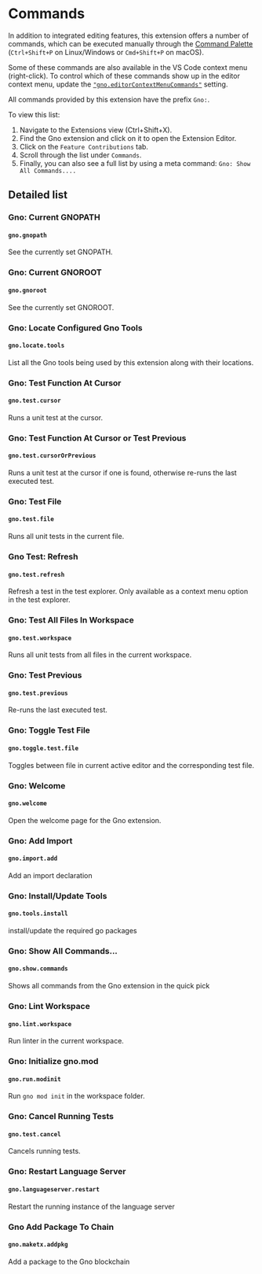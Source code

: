 # Commands

In addition to integrated editing features, this extension offers a number of commands, which can be executed manually through the [Command Palette](https://code.visualstudio.com/docs/getstarted/userinterface#_command-palette) (`Ctrl+Shift+P` on Linux/Windows or `Cmd+Shift+P` on macOS).

Some of these commands are also available in the VS Code context menu (right-click). To control which of these commands show up in the editor context menu, update the [`"gno.editorContextMenuCommands"`](settings.md#gno.editorContextMenuCommands) setting.

All commands provided by this extension have the prefix `Gno:`.

To view this list:

1. Navigate to the Extensions view (Ctrl+Shift+X).
2. Find the Gno extension and click on it to open the Extension Editor.
3. Click on the `Feature Contributions` tab.
4. Scroll through the list under `Commands`.
5. Finally, you can also see a full list by using a meta command: `Gno: Show All Commands....`

## Detailed list

<!-- Everything below this line is generated. DO NOT EDIT. -->

### Gno: Current GNOPATH

#### `gno.gnopath`

See the currently set GNOPATH.

### Gno: Current GNOROOT

#### `gno.gnoroot`

See the currently set GNOROOT.

### Gno: Locate Configured Gno Tools

#### `gno.locate.tools`

List all the Gno tools being used by this extension along with their locations.

### Gno: Test Function At Cursor

#### `gno.test.cursor`

Runs a unit test at the cursor.

### Gno: Test Function At Cursor or Test Previous

#### `gno.test.cursorOrPrevious`

Runs a unit test at the cursor if one is found, otherwise re-runs the last executed test.

### Gno: Test File

#### `gno.test.file`

Runs all unit tests in the current file.

### Gno Test: Refresh

#### `gno.test.refresh`

Refresh a test in the test explorer. Only available as a context menu option in the test explorer.

### Gno: Test All Files In Workspace

#### `gno.test.workspace`

Runs all unit tests from all files in the current workspace.

### Gno: Test Previous

#### `gno.test.previous`

Re-runs the last executed test.

### Gno: Toggle Test File

#### `gno.toggle.test.file`

Toggles between file in current active editor and the corresponding test file.

### Gno: Welcome

#### `gno.welcome`

Open the welcome page for the Gno extension.

### Gno: Add Import

#### `gno.import.add`

Add an import declaration

### Gno: Install/Update Tools

#### `gno.tools.install`

install/update the required go packages

### Gno: Show All Commands...

#### `gno.show.commands`

Shows all commands from the Gno extension in the quick pick

### Gno: Lint Workspace

#### `gno.lint.workspace`

Run linter in the current workspace.

### Gno: Initialize gno.mod

#### `gno.run.modinit`

Run `gno mod init` in the workspace folder.

### Gno: Cancel Running Tests

#### `gno.test.cancel`

Cancels running tests.

### Gno: Restart Language Server

#### `gno.languageserver.restart`

Restart the running instance of the language server

### Gno Add Package To Chain

#### `gno.maketx.addpkg`

Add a package to the Gno blockchain

